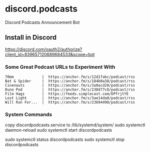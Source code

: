 # discord.podcasts

Discord Podcasts Announcement Bot

## Install in Discord

https://discord.com/oauth2/authorize?client_id=839657120689684533&scope=bot

### Some Great Podcast URLs to Experiment With

```
70mm             |  https://anchor.fm/s/12d1fabc/podcast/rss
Bat & Spider     |  https://anchor.fm/s/184b0a38/podcast/rss
Cinenauts        |  https://anchor.fm/s/3a0acd20/podcast/rss
Dune Pod         |  https://anchor.fm/s/238d77c8/podcast/rss
Film Hags        |  https://feeds.simplecast.com/DPfrjtYE
Lost Light       |  https://anchor.fm/s/3ae14da0/podcast/rss
Will Run For...  |  https://anchor.fm/s/23694498/podcast/rss
```

### System Commands

copy discordpodcasts.service to /lib/systemd/system/
sudo systemctl daemon-reload
sudo systemctl start discordpodcasts

sudo systemctl status discordpodcasts
sudo systemctl stop discordpodcasts
